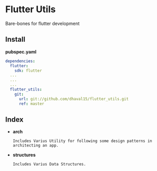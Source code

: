 # Flutter Utils

Bare-bones for flutter development

## Install 

**pubspec.yaml**

```yaml
dependencies:
  flutter:
    sdk: flutter
  ...
  ...
  ...
  flutter_utils:
    git:
      url: git://github.com/dhaval15/flutter_utils.git
      ref: master
```

## Index

- **arch**

  ```
  Includes Varius Utility for following some design patterns in architecting an app.
  ```

- **structures**

  ```
  Includes Varius Data Structures.
  ```

  

